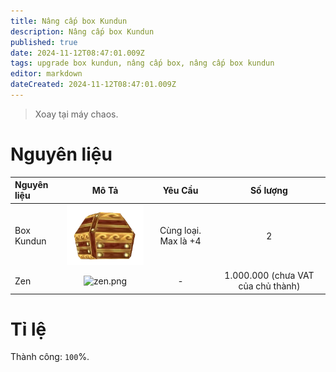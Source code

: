 ```yaml
---
title: Nâng cấp box Kundun
description: Nâng cấp box Kundun
published: true
date: 2024-11-12T08:47:01.009Z
tags: upgrade box kundun, nâng cấp box, nâng cấp box kundun
editor: markdown
dateCreated: 2024-11-12T08:47:01.009Z
---
```


> Xoay tại máy chaos.

# Nguyên liệu

| Nguyên liệu | Mô Tả | Yêu Cầu | Số lượng |
|:------------|:----:|:--------:|:---------:|
| Box Kundun | ![box_kundun1.png](/assets/box_kundun1.png) | Cùng loại. Max là +4 | 2 |
| Zen | ![zen.png](https://mu0rs.com/item_images/14/15.gif) | - | 1.000.000 (chưa VAT của chủ thành) |

# Tỉ lệ

Thành công: `100`%. 